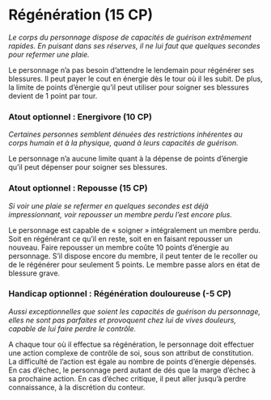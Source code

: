 # Régénération (15 CP)
*Le corps du personnage dispose de capacités de guérison extrêmement rapides. En puisant dans ses réserves, il ne lui faut que quelques secondes pour refermer une plaie.*

Le personnage n’a pas besoin d’attendre le lendemain pour régénérer ses blessures. Il peut payer le cout en énergie dès le tour où il les subit. De plus, la limite de points d’énergie qu’il peut utiliser pour soigner ses blessures devient de 1 point par tour.

### Atout optionnel : Energivore (10 CP)
*Certaines personnes semblent dénuées des restrictions inhérentes au corps humain et à la physique, quand à leurs capacités de guérison.*

Le personnage n’a aucune limite quant à la dépense de points d’énergie qu’il peut dépenser pour soigner ses blessures.

### Atout optionnel : Repousse (15 CP)
*Si voir une plaie se refermer en quelques secondes est déjà impressionnant, voir repousser un membre perdu l’est encore plus.*

Le personnage est capable de « soigner » intégralement un membre perdu. Soit en régénérant ce qu’il en reste, soit en en faisant repousser un nouveau. Faire repousser un membre coûte 10 points d’énergie au personnage. S’il dispose encore du membre, il peut tenter de le recoller ou de le régénérer pour seulement 5 points. Le membre passe alors en état de blessure grave.

### Handicap optionnel : Régénération douloureuse (-5 CP)
*Aussi exceptionnelles que soient les capacités de guérison du personnage, elles ne sont pas parfaites et provoquent chez lui de vives douleurs, capable de lui faire perdre le contrôle.*

A chaque tour où il effectue sa régénération, le personnage doit effectuer une action complexe de contrôle de soi, sous son attribut de constitution. La difficulté de l’action est égale au nombre de points d’énergie dépensés. En cas d’échec, le personnage perd autant de dés que la marge d’échec à sa prochaine action. En cas d’échec critique, il peut aller jusqu’à perdre connaissance, à la discrétion du conteur.
